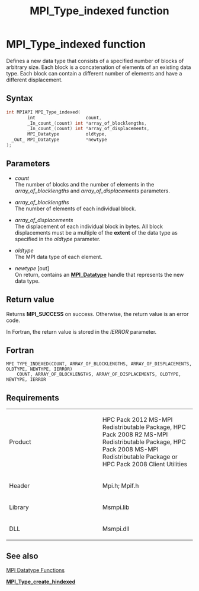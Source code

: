 ﻿---
title: MPI_Type_indexed function
TOCTitle: MPI_Type_indexed function
ms:assetid: ceea8b95-a9aa-44b6-a37f-71fb313a92f1
ms:mtpsurl: https://msdn.microsoft.com/en-us/library/Dn520576(v=VS.85)
ms:contentKeyID: 59361047
ms.date: 03/28/2018
mtps_version: v=VS.85
f1_keywords:
- MPI_TYPE_INDEXED
- mpif/MPI_Type_indexed
- mpi/MPI_TYPE_INDEXED
dev_langs:
- C++
- C
api_location:
- Msmpi.dll
api_name:
- MPI_Type_indexed
api_type:
- DLLExport
product:
- Windows
topic_type:
- apiref
- kbSyntax
product_family_name: VS
ROBOTS: INDEX,FOLLOW
---

# MPI\_Type\_indexed function

Defines a new data type that consists of a specified number of blocks of arbitrary size. Each block is a concatenation of elements of an existing data type. Each block can contain a different number of elements and have a different displacement.

## Syntax

``` c++
int MPIAPI MPI_Type_indexed(
        int                   count,
        _In_count_(count) int *array_of_blocklengths,
        _In_count_(count) int *array_of_displacements,
        MPI_Datatype          oldtype,
  _Out_ MPI_Datatype          *newtype
);
```

## Parameters

  - *count*  
    The number of blocks and the number of elements in the *array\_of\_blocklengths* and *array\_of\_displacements* parameters.

  - *array\_of\_blocklengths*  
    The number of elements of each individual block.

  - *array\_of\_displacements*  
    The displacement of each individual block in bytes. All block displacements must be a multiple of the **extent** of the data type as specified in the *oldtype* parameter.

  - *oldtype*  
    The MPI data type of each element.

  - *newtype* \[out\]  
    On return, contains an [**MPI\_Datatype**](mpi-datatype-enumeration.md) handle that represents the new data type.

## Return value

Returns **MPI\_SUCCESS** on success. Otherwise, the return value is an error code.

In Fortran, the return value is stored in the *IERROR* parameter.

## Fortran

    MPI_TYPE_INDEXED(COUNT, ARRAY_OF_BLOCKLENGTHS, ARRAY_OF_DISPLACEMENTS, OLDTYPE, NEWTYPE, IERROR)
        COUNT, ARRAY_OF_BLOCKLENGTHS, ARRAY_OF_DISPLACEMENTS, OLDTYPE, NEWTYPE, IERROR

## Requirements

<table>
<colgroup>
<col style="width: 50%" />
<col style="width: 50%" />
</colgroup>
<tbody>
<tr class="odd">
<td><p>Product</p></td>
<td><p>HPC Pack 2012 MS-MPI Redistributable Package, HPC Pack 2008 R2 MS-MPI Redistributable Package, HPC Pack 2008 MS-MPI Redistributable Package or HPC Pack 2008 Client Utilities</p></td>
</tr>
<tr class="even">
<td><p>Header</p></td>
<td>Mpi.h;
Mpif.h</td>
</tr>
<tr class="odd">
<td><p>Library</p></td>
<td>Msmpi.lib</td>
</tr>
<tr class="even">
<td><p>DLL</p></td>
<td>Msmpi.dll</td>
</tr>
</tbody>
</table>


## See also

[MPI Datatype Functions](mpi-datatype-functions.md)

[**MPI\_Type\_create\_hindexed**](mpi-type-create-hindexed-function.md)

